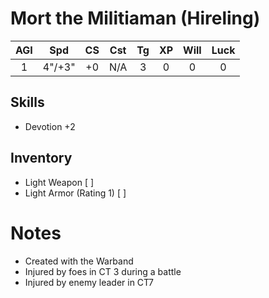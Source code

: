 # Mort the Militiaman (Hireling)

| AGI |  Spd   | CS  | Cst | Tg  | XP  | Will | Luck |
|:---:|:------:|:---:|:---:|:---:|:---:|:----:|:----:|
|  1  | 4"/+3" | +0  | N/A |  3  |  0  |  0   |  0   |
## Skills
- Devotion +2
## Inventory
- Light Weapon [ ]
- Light Armor (Rating 1) [ ]

# Notes
- Created with the Warband
- Injured by foes in CT 3 during a battle
- Injured by enemy leader in CT7